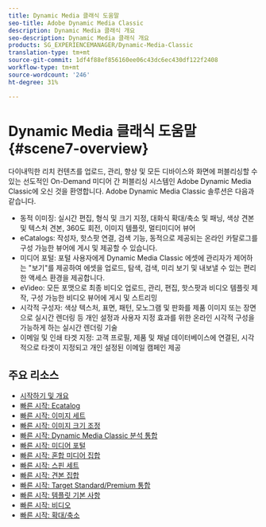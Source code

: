 ```yaml
---
title: Dynamic Media 클래식 도움말
seo-title: Adobe Dynamic Media Classic
description: Dynamic Media 클래식 개요
seo-description: Dynamic Media 클래식 개요
products: SG_EXPERIENCEMANAGER/Dynamic-Media-Classic
translation-type: tm+mt
source-git-commit: 1df4f88ef856160ee06c43dc6ec430df122f2408
workflow-type: tm+mt
source-wordcount: '246'
ht-degree: 31%

---
```



# Dynamic Media 클래식 도움말 {#scene7-overview}

다이내믹한 리치 컨텐츠를 업로드, 관리, 향상 및 모든 디바이스와 화면에 퍼블리싱할 수 있는 선도적인 On-Demand 미디어 간 퍼블리싱 시스템인 Adobe Dynamic Media Classic에 오신 것을 환영합니다. Adobe Dynamic Media Classic 솔루션은 다음과 같습니다.

* 동적 이미징: 실시간 편집, 형식 및 크기 지정, 대화식 확대/축소 및 패닝, 색상 견본 및 텍스처 견본, 360도 회전, 이미지 템플릿, 멀티미디어 뷰어
* eCatalogs: 작성자, 핫스팟 연결, 검색 기능, 동적으로 제공되는 온라인 카탈로그를 구성 가능한 뷰어에 게시 및 제공할 수 있습니다.
* 미디어 포털: 포털 사용자에게 Dynamic Media Classic 에셋에 관리자가 제어하는 &quot;보기&quot;를 제공하여 에셋을 업로드, 탐색, 검색, 미리 보기 및 내보낼 수 있는 편리한 액세스 환경을 제공합니다.
* eVideo: 모든 포맷으로 최종 비디오 업로드, 관리, 편집, 핫스팟과 비디오 템플릿 제작, 구성 가능한 비디오 뷰어에 게시 및 스트리밍
* 시각적 구성자: 색상 텍스처, 표면, 패턴, 모노그램 및 판화를 제품 이미지 또는 장면으로 실시간 렌더링 등 개인 설정과 사용자 지정 효과를 위한 온라인 시각적 구성을 가능하게 하는 실시간 렌더링 기술
* 이메일 및 인쇄 타겟 지정: 고객 프로필, 제품 및 채널 데이터베이스에 연결된, 시각적으로 타겟이 지정되고 개인 설정된 이메일 캠페인 제공

## 주요 리소스

* [시작하기 및 개요](/help/dmc-platform-overview.md)
* [빠른 시작: Ecatalog](/help/quick-start-ecatalog.md)
* [빠른 시작: 이미지 세트](/help/quick-start-image-sets.md)
* [빠른 시작: 이미지 크기 조정](/help/quick-start-image-sizing.md)
* [빠른 시작: Dynamic Media Classic 분석 통합](/help/quick-start-integrating-dmc-analytics.md)
* [빠른 시작: 미디어 포털](/help/quick-start-media-portal-administration.md)
* [빠른 시작: 혼합 미디어 집합](/help/quick-start-mixed-media-sets.md)
* [빠른 시작: 스핀 세트](/help/quick-start-spin-sets.md)
* [빠른 시작: 견본 집합](/help/quick-start-swatch-sets.md)
* [빠른 시작: Target Standard/Premium 통합](/help/quick-start-target-integration.md)
* [빠른 시작: 템플릿 기본 사항](/help/quick-start-template-basics.md)
* [빠른 시작: 비디오](/help/quick-start-video.md)
* [빠른 시작: 확대/축소](/help/quick-start-zoom.md)

